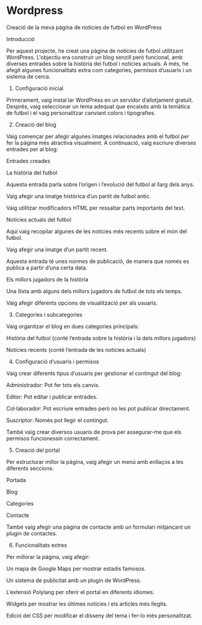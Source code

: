 # Wordpress

Creació de la meva pàgina de notícies de futbol en WordPress

Introducció

Per aquest projecte, he creat una pàgina de notícies de futbol utilitzant WordPress. L'objectiu era construir un blog senzill però funcional, amb diverses entrades sobre la història del futbol i notícies actuals. A més, he afegit algunes funcionalitats extra com categories, permisos d’usuaris i un sistema de cerca.

1. Configuració inicial

Primerament, vaig instal·lar WordPress en un servidor d’allotjament gratuït. Després, vaig seleccionar un tema adequat que encaixés amb la temàtica de futbol i el vaig personalitzar canviant colors i tipografies.

2. Creació del blog

Vaig començar per afegir algunes imatges relacionades amb el futbol per fer la pàgina més atractiva visualment. A continuació, vaig escriure diverses entrades per al blog:

Entrades creades

La història del futbol

Aquesta entrada parla sobre l’origen i l’evolució del futbol al llarg dels anys.

Vaig afegir una imatge històrica d’un partit de futbol antic.

Vaig utilitzar modificadors HTML per ressaltar parts importants del text.

Notícies actuals del futbol

Aquí vaig recopilar algunes de les notícies més recents sobre el món del futbol.

Vaig afegir una imatge d’un partit recent.

Aquesta entrada té unes normes de publicació, de manera que només es publica a partir d’una certa data.

Els millors jugadors de la història

Una llista amb alguns dels millors jugadors de futbol de tots els temps.

Vaig afegir diferents opcions de visualització per als usuaris.

3. Categories i subcategories

Vaig organitzar el blog en dues categories principals:

Història del futbol (conté l’entrada sobre la història i la dels millors jugadors)

Notícies recents (conté l’entrada de les notícies actuals)

4. Configuració d’usuaris i permisos

Vaig crear diferents tipus d’usuaris per gestionar el contingut del blog:

Administrador: Pot fer tots els canvis.

Editor: Pot editar i publicar entrades.

Col·laborador: Pot escriure entrades però no les pot publicar directament.

Suscriptor: Només pot llegir el contingut.

També vaig crear diversos usuaris de prova per assegurar-me que els permisos funcionessin correctament.

5. Creació del portal

Per estructurar millor la pàgina, vaig afegir un menú amb enllaços a les diferents seccions:

Portada

Blog

Categories

Contacte

També vaig afegir una pàgina de contacte amb un formulari mitjançant un plugin de contactes.

6. Funcionalitats extres

Per millorar la pàgina, vaig afegir:

Un mapa de Google Maps per mostrar estadis famosos.

Un sistema de publicitat amb un plugin de WordPress.

L’extensió Polylang per oferir el portal en diferents idiomes.

Widgets per mostrar les últimes notícies i els articles més llegits.

Edició del CSS per modificar el disseny del tema i fer-lo més personalitzat.
